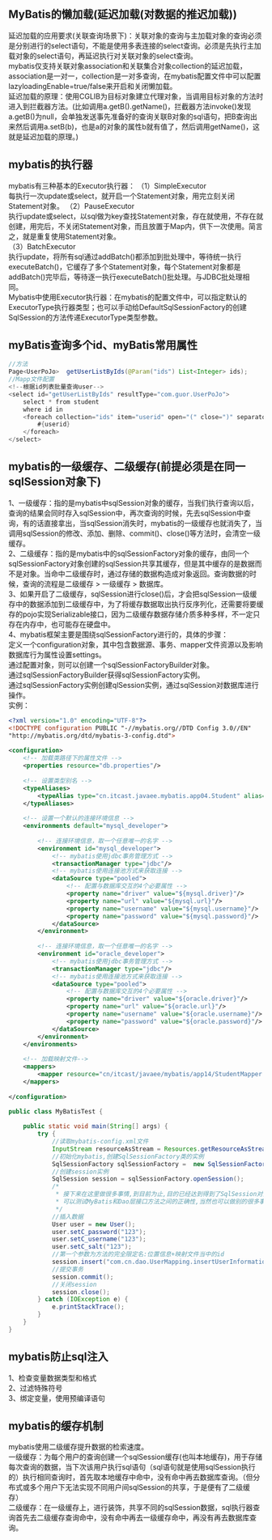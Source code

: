 ## MyBatis的懒加载(延迟加载(对数据的推迟加载))  
延迟加载的应用要求(关联查询场景下)：关联对象的查询与主加载对象的查询必须是分别进行的select语句，不能是使用多表连接的select查询。必须是先执行主加载对象的select语句，再延迟执行对关联对象的select查询。    
mybatis仅支持关联对象association和关联集合对象collection的延迟加载，association是一对一，collection是一对多查询，在mybatis配置文件中可以配置lazyloadingEnable=true/false来开启和关闭懒加载。  
延迟加载的原理：使用CGLIB为目标对象建立代理对象，当调用目标对象的方法时进入到拦截器方法。(比如调用a.getB().getName()，拦截器方法invoke()发现a.getB()为null，会单独发送事先准备好的查询关联B对象的sql语句，把B查询出来然后调用a.setB(b)，也是a的对象的属性b就有值了，然后调用getName()，这就是延迟加载的原理。)  
## mybatis的执行器  
mybatis有三种基本的Executor执行器：
（1）SimpleExecutor  
每执行一次update或select，就开启一个Statement对象，用完立刻关闭Statement对象。 
（2）PauseExecutor  
执行update或select，以sql做为key查找Statement对象，存在就使用，不存在就创建，用完后，不关闭Statement对象，而且放置于Map内，供下一次使用。简言之，就是重复使用Statement对象。  
（3）BatchExecutor  
执行update，将所有sql通过addBatch()都添加到批处理中，等待统一执行executeBatch()，它缓存了多个Statement对象，每个Statement对象都是addBatch()完毕后，等待逐一执行executeBatch()批处理。与JDBC批处理相同。    
Mybatis中使用Executor执行器：在mybatis的配置文件中，可以指定默认的ExecutorType执行器类型；也可以手动给DefaultSqlSessionFactory的创建SqlSession的方法传递ExecutorType类型参数。  
## myBatis查询多个id、myBatis常用属性  
```java
//方法  
Page<UserPoJo>  getUserListByIds(@Param("ids") List<Integer> ids);
//Mapp文件配置
<!--根据id列表批量查询user-->
<select id="getUserListByIds" resultType="com.guor.UserPoJo">
    select * from student
    where id in
    <foreach collection="ids" item="userid" open="(" close=")" separator=",">
        #{userid}
    </foreach>
</select>
```
## mybatis的一级缓存、二级缓存(前提必须是在同一sqlSession对象下)  
1、一级缓存：指的是mybatis中sqlSession对象的缓存，当我们执行查询以后，查询的结果会同时存入sqlSession中，再次查询的时候，先去sqlSession中查询，有的话直接拿出，当sqlSession消失时，mybatis的一级缓存也就消失了，当调用sqlSession的修改、添加、删除、commit()、close()等方法时，会清空一级缓存。  
2、二级缓存：指的是mybatis中的sqlSessionFactory对象的缓存，由同一个sqlSessionFactory对象创建的sqlSession共享其缓存，但是其中缓存的是数据而不是对象。当命中二级缓存时，通过存储的数据构造成对象返回。查询数据的时候，查询的流程是二级缓存 > 一级缓存 > 数据库。  
3、如果开启了二级缓存，sqlSession进行close()后，才会把sqlSession一级缓存中的数据添加到二级缓存中，为了将缓存数据取出执行反序列化，还需要将要缓存的pojo实现Serializable接口，因为二级缓存数据存储介质多种多样，不一定只存在内存中，也可能存在硬盘中。  
4、mybatis框架主要是围绕sqlSessionFactory进行的，具体的步骤：  
定义一个configuration对象，其中包含数据源、事务、mapper文件资源以及影响数据库行为属性设置settings。  
通过配置对象，则可以创建一个sqlSessionFactoryBuilder对象。  
通过sqlSessionFactoryBuilder获得sqlSessionFactory实例。  
通过sqlSessionFactory实例创建qlSession实例，通过sqlSession对数据库进行操作。   
实例：  
```xml
<?xml version="1.0" encoding="UTF-8"?>  
<!DOCTYPE configuration PUBLIC "-//mybatis.org//DTD Config 3.0//EN"  
"http://mybatis.org/dtd/mybatis-3-config.dtd">  
 
<configuration>   
    <!-- 加载类路径下的属性文件 -->  
    <properties resource="db.properties"/>  
 
    <!-- 设置类型别名 -->  
    <typeAliases>  
        <typeAlias type="cn.itcast.javaee.mybatis.app04.Student" alias="student"/>  
    </typeAliases>  
 
    <!-- 设置一个默认的连接环境信息 -->  
    <environments default="mysql_developer">  
 
        <!-- 连接环境信息，取一个任意唯一的名字 -->  
        <environment id="mysql_developer">  
            <!-- mybatis使用jdbc事务管理方式 -->  
            <transactionManager type="jdbc"/>  
            <!-- mybatis使用连接池方式来获取连接 -->  
            <dataSource type="pooled">  
                <!-- 配置与数据库交互的4个必要属性 -->  
                <property name="driver" value="${mysql.driver}"/>  
                <property name="url" value="${mysql.url}"/>  
                <property name="username" value="${mysql.username}"/>  
                <property name="password" value="${mysql.password}"/>  
            </dataSource>  
        </environment>  
 
        <!-- 连接环境信息，取一个任意唯一的名字 -->  
        <environment id="oracle_developer">  
            <!-- mybatis使用jdbc事务管理方式 -->  
            <transactionManager type="jdbc"/>  
            <!-- mybatis使用连接池方式来获取连接 -->  
            <dataSource type="pooled">  
                <!-- 配置与数据库交互的4个必要属性 -->  
                <property name="driver" value="${oracle.driver}"/>  
                <property name="url" value="${oracle.url}"/>  
                <property name="username" value="${oracle.username}"/>  
                <property name="password" value="${oracle.password}"/>  
            </dataSource>  
        </environment>  
    </environments>  
 
    <!-- 加载映射文件-->  
    <mappers>  
        <mapper resource="cn/itcast/javaee/mybatis/app14/StudentMapper.xml"/>  
    </mappers>  
 
</configuration>  
```    
```java
public class MyBatisTest {
 
    public static void main(String[] args) {
        try {
            //读取mybatis-config.xml文件
            InputStream resourceAsStream = Resources.getResourceAsStream("mybatis-config.xml");
            //初始化mybatis,创建SqlSessionFactory类的实例
            SqlSessionFactory sqlSessionFactory =  new SqlSessionFactoryBuilder().build(resourceAsStream);
            //创建session实例
            SqlSession session = sqlSessionFactory.openSession();
            /*
             * 接下来在这里做很多事情,到目前为止,目的已经达到得到了SqlSession对象.通过调用SqlSession里面的方法,
             * 可以测试MyBatis和Dao层接口方法之间的正确性,当然也可以做别的很多事情,在这里就不列举了
             */
            //插入数据
            User user = new User();
            user.setC_password("123");
            user.setC_username("123");
            user.setC_salt("123");
            //第一个参数为方法的完全限定名:位置信息+映射文件当中的id
            session.insert("com.cn.dao.UserMapping.insertUserInformation", user);
            //提交事务
            session.commit();
            //关闭session
            session.close();
        } catch (IOException e) {
            e.printStackTrace();
        }
    }
}
``` 
## mybatis防止sql注入  
1、检查变量数据类型和格式  
2、过滤特殊符号  
3、绑定变量，使用预编译语句    
## mybatis的缓存机制  
mybatis使用二级缓存提升数据的检索速度。  
一级缓存：为每个用户的查询创建一个sqlSession缓存(也叫本地缓存)，用于存储每次查询的数据，当下次该用户执行sql语句（sql语句就是使用sqlSession执行的）执行相同查询时，首先取本地缓存中命中，没有命中再去数据库查询。（但分布式或多个用户下无法实现不同用户间sqlSession的共享，于是便有了二级缓存）  
二级缓存：在一级缓存上，进行装饰，共享不同的sqlSession数据，sql执行器查询首先去二级缓存查询命中，没有命中再去一级缓存命中，再没有再去数据库查询。